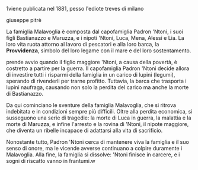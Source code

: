 1viene publicata nel 1881, pesso l'ediote treves di milano

 giuseppe pitrè

La famiglia Malavoglia è composta dal capofamiglia Padron 'Ntoni, i suoi figli Bastianazzo e Maruzza, e i nipoti 'Ntoni, Luca, Mena, Alessi e Lia. La loro vita ruota attorno al lavoro di pescatori e alla loro barca, la **Provvidenza**, simbolo del loro legame con il mare e del loro sostentamento.

 prende avvio quando il figlio maggiore 'Ntoni, a causa della povertà, è costretto a partire per la guerra. Il capofamiglia Padron 'Ntoni decide allora di investire tutti i risparmi della famiglia in un carico di lupini (legumi), sperando di rivenderli per trarne profitto. Tuttavia, la barca che trasporta i lupini naufraga, causando non solo la perdita del carico ma anche la morte di Bastianazzo.

Da qui cominciano le sventure della famiglia Malavoglia, che si ritrova indebitata e in condizioni sempre più difficili. Oltre alla perdita economica, si susseguono una serie di tragedie: la morte di Luca in guerra, la malattia e la morte di Maruzza, e infine l'arresto e la rovina di 'Ntoni, il nipote maggiore, che diventa un ribelle incapace di adattarsi alla vita di sacrificio.

Nonostante tutto, Padron 'Ntoni cerca di mantenere viva la famiglia e il suo senso di onore, ma le vicende avverse continuano a colpire duramente i Malavoglia. Alla fine, la famiglia si dissolve: 'Ntoni finisce in carcere, e i sogni di riscatto vanno in frantumi.w
